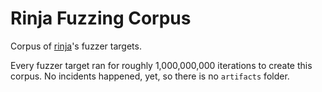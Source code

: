 # Rinja Fuzzing Corpus

Corpus of [rinja]'s fuzzer targets.

Every fuzzer target ran for roughly 1,000,000,000 iterations to create this corpus.
No incidents happened, yet, so there is no `artifacts` folder.

[rinja]: <https://github.com/rinja-rs/rinja>
